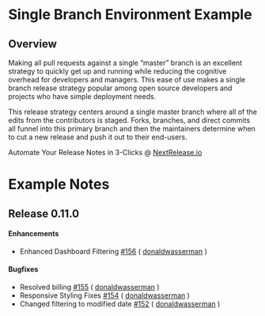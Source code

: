 # Single Branch Environment Example #
## Overview ##
Making all pull requests against a single “master” branch is 
an excellent strategy to quickly get up and running while 
reducing the cognitive overhead for developers and managers. 
This ease of use makes a single branch release strategy popular 
among open source developers and projects who have simple deployment 
needs. 

This release strategy centers around a single master branch 
where all of the edits from the contributors is staged. Forks, 
branches, and direct commits all funnel into this primary branch 
and then the maintainers determine when to cut a new release and 
push it out to their end-users. 


Automate Your Release Notes in 3-Clicks @ [NextRelease.io](https://www.nextrelease.io)


# Example Notes #
## Release 0.11.0
#### Enhancements 
- Enhanced Dashboard Filtering [#156](https://github.com/nextreleaseio/frontend/pull/156) ( [donaldwasserman](https://github.com/donaldwasserman) )

#### Bugfixes 
- Resolved billing [#155](https://github.com/nextreleaseio/frontend/pull/155) ( [donaldwasserman](https://github.com/donaldwasserman) )
- Responsive Styling Fixes [#154](https://github.com/nextreleaseio/frontend/pull/154) ( [donaldwasserman](https://github.com/donaldwasserman) )
- Changed filtering to modified date [#152](https://github.com/nextreleaseio/frontend/pull/152) ( [donaldwasserman](https://github.com/donaldwasserman) )

